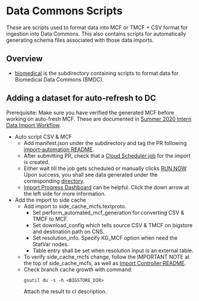 # Data Commons Scripts

These are scripts used to format data into MCF or TMCF + CSV format for ingestion into Data Commons.
This also contains scripts for automatically generating schema files associated with those data imports.

## Overview

- [biomedical](biomedical) is the subdirectory containing scripts to format data for Biomedical
  Data Commons (BMDC).

## Adding a dataset for auto-refresh to DC

Prerequisite: Make sure you have verified the generated MCF before working on auto-fresh MCF. These are documented in [Summer 2020 Intern Data Import Workflow](go/dc-summer2020#2020-intern-workflow).
- Auto script CSV & MCF 
  - Add manifest.json under the subdirectory and tag the PR following [import-automation README](../import-automation/README.md).
  - After submitting PR, check that a [Cloud Scheduler job](https://pantheon.corp.google.com/cloudscheduler?project=google.com:datcom-data&folder=&organizationId=) for the import is created. 
  - Either wait till the job gets scheduled or manually clicks [RUN NOW](https://screenshot.googleplex.com/5yDXFYh25bZ824d). Upon success,  you shall see data generated under the corresponding [directory](https://pantheon.corp.google.com/storage/browser/datcom-prod-imports/scripts?project=datcom-204919&pageState=(%22StorageObjectListTable%22:(%22f%22:%22%255B%255D%22))&prefix=&forceOnObjectsSortingFiltering=false).
  - [Import Progress Dashboard](https://dashboard-frontend-dot-datcom-data.uc.r.appspot.com/) can be helpful. Click the down arrow at the left side for more information. 
- Add the import to side cache
  - Add import to side_cache_mcfs.textproto. 
    - Set perform_automated_mcf_generation for converting CSV & TMCF to MCF.
    - Set download_config which tells source CSV & TMCF on bigstore and destination path on CNS.
    - Set resolution_info. Specify KG_MCF option when need the StatVar nodes.
    - Table entry shall be set when resolution input is an external table. 
  - To verify side_cache_mcfs change, follow the IMPORTANT NOTE at the top of side_cache_mcfs, as well as [Import Controller README](https://g3doc.corp.google.com/datacommons/import/controller/README.md?cl=352915178).
  - Check branch cache growth with command: 
    ```
    gsutil du -s -h <BIGSTORE_DIR>
    ```
    Attach the result to cl description. 